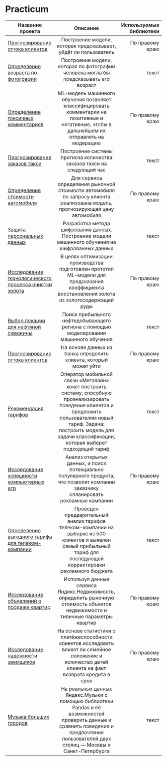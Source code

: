 # Practicum

| Название проекта | Описание | Используемые библиотеки |
|----------------|:---------:|----------------:|
| [Прогнозирование оттока клиентов](https://github.com/demetrist/Practicum/blob/main/15.%20Выпускной%20проект.ipynb) | Построение модели, которая предсказывает, уйдёт ли пользователь | По правому краю |
| [Определение возраста по фотографии](https://github.com/demetrist/Practicum/blob/main/14.%20Определение%20возраста%20покупателей.ipynb) | Построение модели, которая по фотографии человека могла бы предсказывать его возраст | текст |
| [Определение токсичных комментариев](https://github.com/demetrist/Practicum/blob/main/13.%20Проект%20для%20«Викишоп».ipynb) | ML-модель машинного обучения позволяет классифицировать комментарии на позитивные и негативные, чтобы в дальнейшем их отправлять на модерацию | По правому краю |
| [Прогнозирование заказов такси](https://github.com/demetrist/Practicum/blob/main/12.%20Прогнозирование%20заказов%20такси.ipynb) | Построение системы прогноза количества заказов такси на следующий час | текст |
| [Определение стоимости автомобиля](https://github.com/demetrist/Practicum/blob/main/11.%20Определение%20стоимости%20автомобилей.ipynb) | Для сервиса определения рыночной стоимости автомобиля по запросу клиента реализована модель, прогнозирующая цену автомобиля | По правому краю |
| [Защита персональных данных](https://github.com/demetrist/Practicum/blob/main/10.%20Защита%20персональных%20данных%20клиентов.ipynb) | Разработка метода шифрования данных. Построение модели машинного обучения на шифрованных данных | текст |
| [Исследование технологического процесса очистки золота](https://github.com/demetrist/Practicum/blob/main/9.%20Восстановление%20золота%20из%20руды.ipynb) | В целях оптимизации производства подготовлен прототип ML-модели для предсказания коэффициента восстановления золота из золотосодержащей руды | По правому краю |
| [Выбор локации для нефтяной скважины](https://github.com/demetrist/Practicum/blob/main/8.%20Выбор%20локации%20для%20скважины.ipynb) | Поиск прибыльного нефтедобывающего региона с помощью моделирования машинного обучения | текст |
| [Прогнозирование оттока клиентов](https://github.com/demetrist/Practicum/blob/main/7.%20Отток%20клиентов.ipynb) | На основе данных из банка определить клиента, который может уйти | По правому краю |
| [Рекомендация тарифов](https://github.com/demetrist/Practicum/blob/main/6.%20Рекомендация%20тарифов.ipynb) | Оператор мобильной связи «Мегалайн» хочет построить систему, способную проанализировать поведение клиентов и предложить пользователям новый тариф. Задача: построить модель для задачи классификации, которая выберет подходящий тариф | текст |
| [Исследование успешности компьютерных игр](https://github.com/demetrist/Practicum/blob/main/5.%20Сборный%20проект%20№1.ipynb) | Анализ открытых данных, и поиск потенциально популярного продукта, что позволит компании заказчику спланировать рекламные кампании | По правому краю |
| [Определение выгодного тарифа для телеком-компании](https://github.com/demetrist/Practicum/blob/main/4.%20Статистический%20анализ%20данных.ipynb) | Проведен предварительный анализ тарифов телеком-компании на выборке из 500 клиентов и выявлен самый прибыльный тариф для последующей корректировки рекламного бюджета | текст |
| [Исследование объявлений о продаже квартир](https://github.com/demetrist/Practicum/blob/main/3.%20Исследовательский%20анализ%20данных.ipynb) | Используя данные сервиса Яндекс.Недвижимость, определить рыночную стоимость объектов недвижимости и типичные параметры квартир | По правому краю |
| [Исследование надежности заемщиков](https://github.com/demetrist/Practicum/blob/main/2.%20Исследование%20надежности%20заемщиков.ipynb) | На основе статистики о платёжеспособности клиентов исследовать влияет ли семейное положение и количество детей клиента на факт возврата кредита в срок | По правому краю |
| [Музыка больших городов](https://github.com/demetrist/Practicum/blob/main/1.%20Музыка%20больших%20городов.ipynb) | На реальных данных Яндекс.Музыки c помощью библиотеки Pandas и её возможностей проверить данные и сравнить поведение и предпочтения пользователей двух столиц — Москвы и Санкт-Петербурга | текст |
